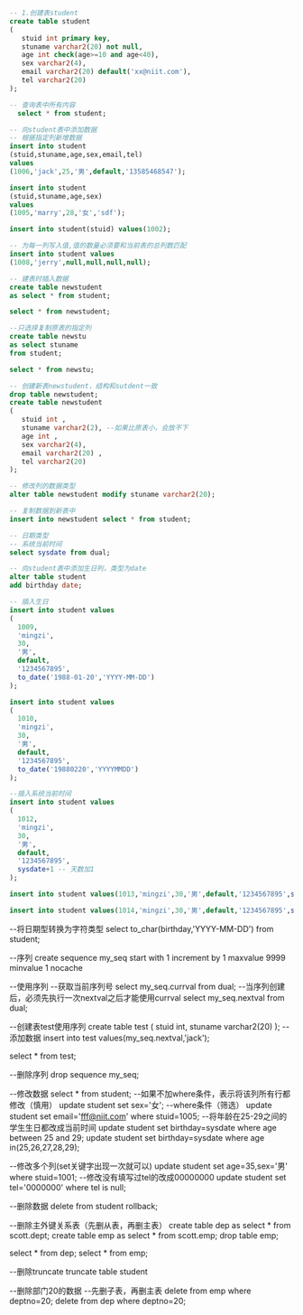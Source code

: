 ```sql
-- 1.创建表student
create table student
(
   stuid int primary key,
   stuname varchar2(20) not null,
   age int check(age>=10 and age<40),
   sex varchar2(4),
   email varchar2(20) default('xx@niit.com'),
   tel varchar2(20)
);
```
```sql
-- 查询表中所有内容
  select * from student;
```
```sql
-- 向student表中添加数据
-- 根据指定列新增数据
insert into student
(stuid,stuname,age,sex,email,tel)
values
(1006,'jack',25,'男',default,'13585468547');

insert into student
(stuid,stuname,age,sex)
values
(1005,'marry',28,'女','sdf');

insert into student(stuid) values(1002);
```
```sql
-- 为每一列写入值,值的数量必须要和当前表的总列数匹配
insert into student values
(1008,'jerry',null,null,null,null);
```

```sql
-- 建表时插入数据
create table newstudent
as select * from student;

select * from newstudent;
```

```sql
--只选择复制原表的指定列
create table newstu
as select stuname
from student;

select * from newstu;
```
```sql
-- 创建新表newstudent，结构和sutdent一致
drop table newstudent;
create table newstudent
(
   stuid int ,
   stuname varchar2(2), --如果比原表小，会放不下
   age int ,
   sex varchar2(4),
   email varchar2(20) ,
   tel varchar2(20)
);
```

```sql
-- 修改列的数据类型
alter table newstudent modify stuname varchar2(20);
```
```sql
-- 复制数据到新表中
insert into newstudent select * from student;
```

```sql
-- 日期类型
-- 系统当前时间
select sysdate from dual;

-- 向student表中添加生日列，类型为date
alter table student
add birthday date;
```
```sql
-- 插入生日
insert into student values
(
  1009,
  'mingzi',
  30,
  '男',
  default,
  '1234567895',
  to_date('1988-01-20','YYYY-MM-DD')
);
```
```sql
insert into student values
(
  1010,
  'mingzi',
  30,
  '男',
  default,
  '1234567895',
  to_date('19880220','YYYYMMDD')
);
```
```sql
--插入系统当前时间
insert into student values
(
  1012,
  'mingzi',
  30,
  '男',
  default,
  '1234567895',
  sysdate+1 -- 天数加1
);
```

```sql
insert into student values(1013,'mingzi',30,'男',default,'1234567895',sysdate+1/24/60/60*3);
```

```sql
insert into student values(1014,'mingzi',30,'男',default,'1234567895',sysdate);
```
--将日期型转换为字符类型
select to_char(birthday,'YYYY-MM-DD') from student;

--序列
create sequence my_seq
start with 1
increment by 1
maxvalue 9999
minvalue 1
nocache

--使用序列
--获取当前序列号
select my_seq.currval from dual;
--当序列创建后，必须先执行一次nextval之后才能使用currval
select my_seq.nextval from dual;

--创建表test使用序列
create table test
(
       stuid int,
       stuname varchar2(20)
);
--添加数据
insert into test values(my_seq.nextval,'jack');

select * from test;

--删除序列
drop sequence my_seq;

--修改数据
select * from student;
--如果不加where条件，表示将该列所有行都修改（慎用）
update student set sex='女';
--where条件（筛选）
update student set email='fff@niit.com' where stuid=1005;
--将年龄在25-29之间的学生生日都改成当前时间
update student set birthday=sysdate where age between 25 and 29;
update student set birthday=sysdate where age in(25,26,27,28,29);


--修改多个列(set关键字出现一次就可以)
update student set age=35,sex='男' where stuid=1001;
--修改没有填写过tel的改成00000000
update student set tel='0000000' where tel is null;

--删除数据
delete from student
rollback;

--删除主外键关系表（先删从表，再删主表）
create table dep as select * from scott.dept;
create table emp as select * from scott.emp;
drop table emp;

select * from dep;
select * from emp;

--删除truncate
truncate table student

--删除部门20的数据
--先删子表，再删主表
delete from emp where deptno=20;
delete from dep where deptno=20;
